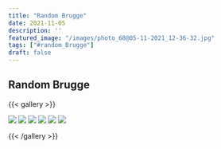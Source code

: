 ```yaml
---
title: "Random Brugge"
date: 2021-11-05
description: ''
featured_image: "/images/photo_68@05-11-2021_12-36-32.jpg"
tags: ["#random_Brugge"]
draft: false
---
```


## Random Brugge

{{< gallery >}}

<img src="/images/photo_68@05-11-2021_12-36-32.jpg" class="grid-w50 md:grid-w33 xl:grid-w25" />
<img src="/images/photo_69@05-11-2021_12-36-32.jpg" class="grid-w50 md:grid-w33 xl:grid-w25" />
<img src="/images/photo_70@05-11-2021_12-36-32.jpg" class="grid-w50 md:grid-w33 xl:grid-w25" />
<img src="/images/photo_71@05-11-2021_12-36-32.jpg" class="grid-w50 md:grid-w33 xl:grid-w25" />
<img src="/images/photo_72@05-11-2021_12-36-32.jpg" class="grid-w50 md:grid-w33 xl:grid-w25" />
<img src="/images/photo_73@05-11-2021_12-36-32.jpg" class="grid-w50 md:grid-w33 xl:grid-w25" />

{{< /gallery >}}
